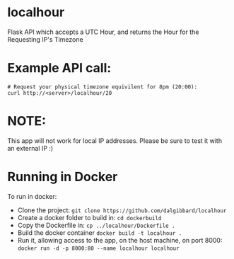 # localhour
Flask API which accepts a UTC Hour, and returns the Hour for the Requesting IP's Timezone

# Example API call:
```
# Request your physical timezone equivilent for 8pm (20:00):
curl http://<server>/localhour/20
```

# NOTE:
This app will not work for local IP addresses.
Please be sure to test it with an external IP :)

# Running in Docker
To run in docker:
* Clone the project:
```git clone https://github.com/dalgibbard/localhour```
* Create a docker folder to build in:
```cd dockerbuild```
* Copy the Dockerfile in:
```cp ../localhour/Dockerfile .```
* Build the docker container
```docker build -t localhour .```
* Run it, allowing access to the app, on the host machine, on port 8000:
```docker run -d -p 8000:80 --name localhour localhour```
